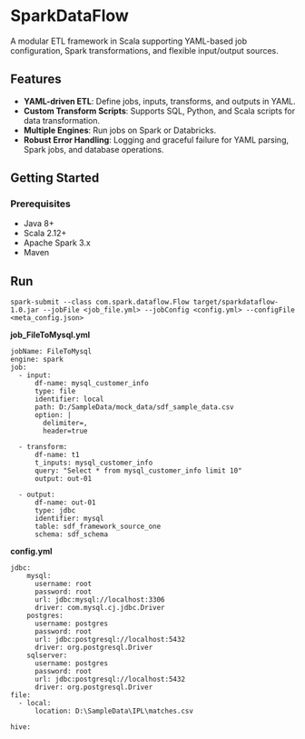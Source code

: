# SparkDataFlow

A modular ETL framework in Scala supporting YAML-based job configuration, Spark transformations, and flexible input/output sources.

## Features

- **YAML-driven ETL**: Define jobs, inputs, transforms, and outputs in YAML.
- **Custom Transform Scripts**: Supports SQL, Python, and Scala scripts for data transformation.
- **Multiple Engines**: Run jobs on Spark or Databricks.
- **Robust Error Handling**: Logging and graceful failure for YAML parsing, Spark jobs, and database operations.

## Getting Started

### Prerequisites

- Java 8+
- Scala 2.12+
- Apache Spark 3.x
- Maven

## Run
```shell
spark-submit --class com.spark.dataflow.Flow target/sparkdataflow-1.0.jar --jobFile <job_file.yml> --jobConfig <config.yml> --configFile <meta_config.json>
```
**job_FileToMysql.yml**

```jobName: FileToMySql
jobName: FileToMysql
engine: spark
job:
  - input:
      df-name: mysql_customer_info
      type: file
      identifier: local
      path: D:/SampleData/mock_data/sdf_sample_data.csv
      option: |
        delimiter=,
        header=true

  - transform:
      df-name: t1
      t_inputs: mysql_customer_info
      query: "Select * from mysql_customer_info limit 10"
      output: out-01

  - output:
      df-name: out-01
      type: jdbc
      identifier: mysql
      table: sdf_framework_source_one
      schema: sdf_schema 
```


**config.yml**

```
jdbc:
    mysql:
      username: root
      password: root
      url: jdbc:mysql://localhost:3306
      driver: com.mysql.cj.jdbc.Driver
    postgres:
      username: postgres
      password: root
      url: jdbc:postgresql://localhost:5432
      driver: org.postgresql.Driver
    sqlserver:
      username: postgres
      password: root
      url: jdbc:postgresql://localhost:5432
      driver: org.postgresql.Driver
file:
  - local:
      location: D:\SampleData\IPL\matches.csv
  
hive:

```